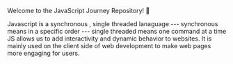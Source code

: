 Welcome to the JavaScript Journey Repository! 🚀

Javascript is a synchronous , single threaded lanaguage
--- synchronous means in a specific order
--- single threaded means one command at a time
JS allows us to add interactivity and dynamic behavior to websites. It is mainly used on the client side of web development to make web pages more engaging for users.

